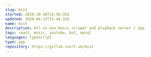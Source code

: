 ```yaml
---
slug: mist
started: 2019-10-26T15:56:35Z
updated: 2020-04-12T15:44:32Z
name: mist
description: All-in-one music scraper and playback server / app.
tags: react, music, youtube, bot, mysql
languages: typescript
type: app
repository: https://gitlab.insrt.uk/mist
---
```

